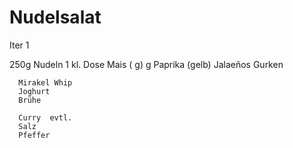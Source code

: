 Nudelsalat 
==========
Iter 1

250g Nudeln 
1 kl. Dose Mais (           g)
      g Paprika (gelb)
      Jalaeños
      Gurken

      Mirakel Whip 
      Joghurt
      Brühe

      Curry  evtl.
      Salz
      Pfeffer

